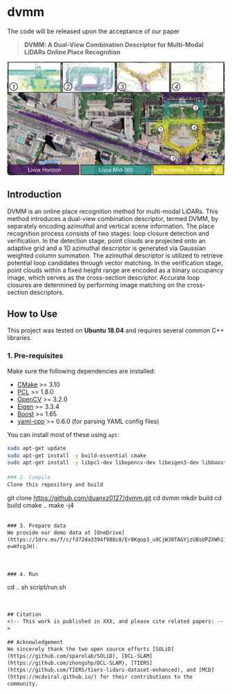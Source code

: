 # dvmm
The code will be released upon the acceptance of our paper 
> **DVMM: A Dual-View Combination Descriptor for Multi-Modal LiDARs Online Place Recognition**

![Figure_10](figure/DVMM_in_DCLSLAM.jpg)

## Introduction
DVMM is an online place recognition method for multi-modal LiDARs. This method introduces a dual-view combination descriptor, termed DVMM, by separately encoding azimuthal and vertical scene information. The place recognition process consists of two stages: loop closure detection and verification. In the detection stage, point clouds are projected onto an adaptive grid and a 1D azimuthal descriptor is generated via Gaussian weighted column summation. The azimuthal descriptor is utilized to retrieve potential loop candidates through vector matching. In the verification stage, point clouds within a fixed height range are encoded as a binary occupancy image, which serves as the cross-section descriptor. Accurate loop closures are determined by performing image matching on the cross-section descriptors.

## How to Use

This project was tested on **Ubuntu 18.04** and requires several common C++ libraries.

### 1. Pre-requisites

Make sure the following dependencies are installed:

- [CMake](https://cmake.org/) >= 3.10  
- [PCL](https://github.com/PointCloudLibrary/pcl) >= 1.8.0  
- [OpenCV](https://opencv.org/) >= 3.2.0  
- [Eigen](http://eigen.tuxfamily.org/index.php?title=Main_Page) >= 3.3.4  
- [Boost](https://github.com/boostorg/boost) >= 1.65  
- [yaml-cpp](https://github.com/jbeder/yaml-cpp) >= 0.6.0 (for parsing YAML config files)  

You can install most of these using `apt`:

```bash
sudo apt-get update
sudo apt-get install -y build-essential cmake
sudo apt-get install -y libpcl-dev libopencv-dev libeigen3-dev libboost-all-dev libyaml-cpp-dev

### 2. Compile
Clone this repository and build

```
git clone https://github.com/duanxz0127/dvmm.git
cd dvmm
mkdir build
cd build
cmake ..
make -j4
```

### 3. Prepare data
We provide our demo data at [OneDrive](https://1drv.ms/f/c/fd72da3394f988c8/Er8Kqop3_u9CjW30TAGYjzUBsUPZXWh11RBGfynl192jTA?e=HfcgJH).



### 4. Run
```
cd ..
sh script/run.sh
```


## Citation
<!-- This work is published in XXX, and please cite related papers: -->

## Acknowledgement
We sincerely thank the two open source efforts [SOLiD](https://github.com/sparolab/SOLiD), [DCL-SLAM](https://github.com/zhongshp/DCL-SLAM), [TIERS](https://github.com/TIERS/tiers-lidars-dataset-enhanced), and [MCD](https://mcdviral.github.io/) for their contributions to the community.